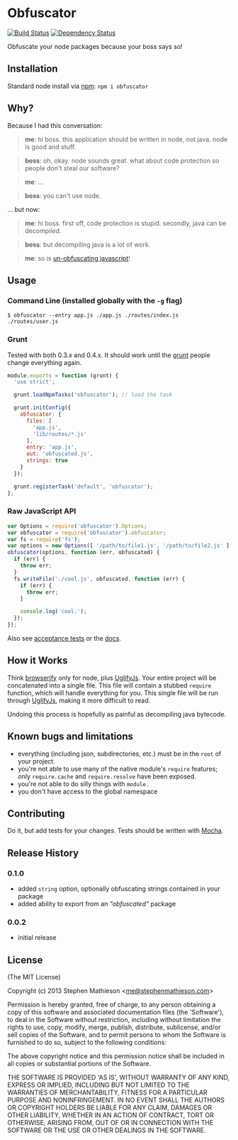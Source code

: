 
# Obfuscator

[![Build Status](https://travis-ci.org/stephenmathieson/node-obfuscator.png?branch=master)](https://travis-ci.org/stephenmathieson/node-obfuscator) [![Dependency Status](https://gemnasium.com/stephenmathieson/node-obfuscator.png)](https://gemnasium.com/stephenmathieson/node-obfuscator)

Obfuscate your node packages because your boss says so!

## Installation

Standard node install via [npm]: `npm i obfuscator`

## Why?

Because I had this conversation:

> **me**: hi boss.  this application should be written in node, not java.  node is good and stuff.

> **boss**: oh, okay.  node sounds great.  what about code protection so people don't steal our software?

> **me**: ...

> **boss**: you can't use node.

... but now:

> **me**: hi boss.  first off, code protection is stupid.  secondly, java can be decompiled.

> **boss**: but decompiling java is a lot of work.

> **me**: so is [un-obfuscating javascript]!

## Usage

### Command Line (installed globally with the `-g` flag)

```
$ obfuscator --entry app.js ./app.js ./routes/index.js ./routes/user.js
```

### Grunt

Tested with both 0.3.x and 0.4.x.  It should work until the [grunt] people change everything again.

```javascript
module.exports = function (grunt) {
  'use strict';

  grunt.loadNpmTasks('obfuscator'); // load the task

  grunt.initConfig({
    obfuscator: {
      files: [
        'app.js',
        'lib/routes/*.js'
      ],
      entry: 'app.js',
      out: 'obfuscated.js',
      strings: true
    }
  });

  grunt.registerTask('default', 'obfuscator');
};
```

### Raw JavaScript API

```javascript
var Options = require('obfuscator').Options;
var obfuscator = require('obfuscator').obfuscator;
var fs = require('fs');
var options = new Options([ '/path/to/file1.js', '/path/to/file2.js' ], '/path/to', 'file1.js', true);
obfuscator(options, function (err, obfuscated) {
  if (err) {
    throw err;
  }
  fs.writeFile('./cool.js', obfuscated, function (err) {
    if (err) {
      throw err;
    }

    console.log('cool.');
  });
});
```

Also see [acceptance tests] or the [docs].

## How it Works

Think [browserify] only for node, plus [UglifyJs].  Your entire project will be concatenated into a single file.  This file will contain a stubbed `require` function, which will handle everything for you.  This single file will be run through [UglifyJs], making it more difficult to read.

Undoing this process is hopefully as painful as decompiling java bytecode.

## Known bugs and limitations

- everything (including json, subdirectories, etc.) must be in the `root` of your project.
- you're not able to use many of the native module's `require` features; only `require.cache` and `require.resolve` have been exposed.
- you're not able to do silly things with `module.`
- you don't have access to the global namespace

## Contributing

Do it, but add tests for your changes.  Tests should be written with [Mocha].


## Release History

### 0.1.0

- added `string` option, optionally obfuscating strings contained in your package
- added ability to export from an _"obfuscated"_ package

### 0.0.2

- initial release


## License

(The MIT License)

Copyright (c) 2013 Stephen Mathieson &lt;me@stephenmathieson.com&gt;

Permission is hereby granted, free of charge, to any person obtaining
a copy of this software and associated documentation files (the
'Software'), to deal in the Software without restriction, including
without limitation the rights to use, copy, modify, merge, publish,
distribute, sublicense, and/or sell copies of the Software, and to
permit persons to whom the Software is furnished to do so, subject to
the following conditions:

The above copyright notice and this permission notice shall be
included in all copies or substantial portions of the Software.

THE SOFTWARE IS PROVIDED 'AS IS', WITHOUT WARRANTY OF ANY KIND,
EXPRESS OR IMPLIED, INCLUDING BUT NOT LIMITED TO THE WARRANTIES OF
MERCHANTABILITY, FITNESS FOR A PARTICULAR PURPOSE AND NONINFRINGEMENT.
IN NO EVENT SHALL THE AUTHORS OR COPYRIGHT HOLDERS BE LIABLE FOR ANY
CLAIM, DAMAGES OR OTHER LIABILITY, WHETHER IN AN ACTION OF CONTRACT,
TORT OR OTHERWISE, ARISING FROM, OUT OF OR IN CONNECTION WITH THE
SOFTWARE OR THE USE OR OTHER DEALINGS IN THE SOFTWARE.


[npm]: https://github.com/isaacs/npm
[un-obfuscating javascript]: http://github.com/stephenmathieson/node-obfuscator
[browserify]: https://github.com/substack/node-browserify
[UglifyJS]: https://github.com/mishoo/UglifyJS2
[Mocha]: https://github.com/visionmedia/mocha
[acceptance tests]: https://github.com/stephenmathieson/node-obfuscator/tree/master/test/acceptance
[grunt]: https://github.com/gruntjs/grunt
[docs]: https://github.com/stephenmathieson/node-obfuscator/tree/master/docs.md
